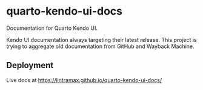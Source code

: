 # quarto-kendo-ui-docs

Documentation for Quarto Kendo UI.

Kendo UI documentation always targeting their latest release. 
This project is trying to aggregate old documentation from GitHub and Wayback Machine.

## Deployment

Live docs at https://lintramax.github.io/quarto-kendo-ui-docs/
